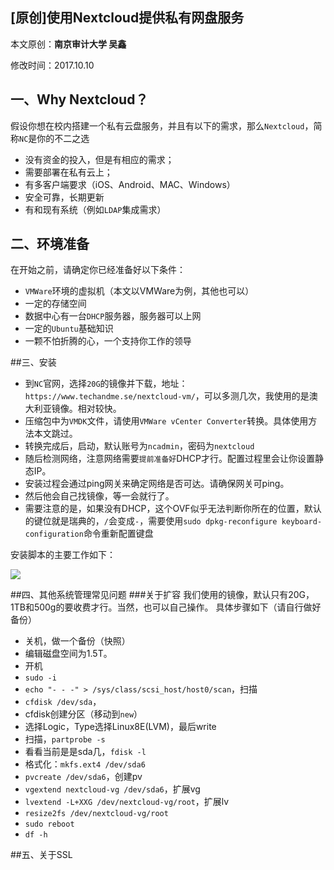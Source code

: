 ## [原创]使用Nextcloud提供私有网盘服务

本文原创：**南京审计大学 吴鑫**

修改时间：2017.10.10

## 一、Why Nextcloud？
假设你想在校内搭建一个私有云盘服务，并且有以下的需求，那么`Nextcloud`，简称`NC`是你的不二之选
- 没有资金的投入，但是有相应的需求；
- 需要部署在私有云上；
- 有多客户端要求（iOS、Android、MAC、Windows）
- 安全可靠，长期更新
- 有和现有系统（例如`LDAP`集成需求）



## 二、环境准备
在开始之前，请确定你已经准备好以下条件：
- `VMWare`环境的虚拟机（本文以VMWare为例，其他也可以）
- 一定的存储空间
- 数据中心有一台`DHCP`服务器，服务器可以上网
- 一定的`Ubuntu`基础知识
- 一颗不怕折腾的心，一个支持你工作的领导

##三、安装
- 到`NC`官网，选择`20G`的镜像并下载，地址：`https://www.techandme.se/nextcloud-vm/`，可以多测几次，我使用的是澳大利亚镜像。相对较快。
- 压缩包中为`VMDK`文件，请使用`VMWare vCenter Converter`转换。具体使用方法本文跳过。
- 转换完成后，启动，默认账号为`ncadmin`，密码为`nextcloud`
- 随后检测网络，注意网络需要`提前准备好`DHCP才行。配置过程里会让你设置静态IP。
- 安装过程会通过ping网关来确定网络是否可达。请确保网关可ping。
- 然后他会自己找镜像，等一会就行了。
- 需要注意的是，如果没有DHCP，这个OVF似乎无法判断你所在的位置，默认的键位就是瑞典的，`/`会变成`-`，需要使用`sudo dpkg-reconfigure keyboard-configuration`命令重新配置键盘

安装脚本的主要工作如下：

![](./_image/1485678471943.png)

##四、其他系统管理常见问题
###关于扩容
我们使用的镜像，默认只有20G，1TB和500g的要收费才行。当然，也可以自己操作。
具体步骤如下（请自行做好备份）
- 关机，做一个备份（快照）
- 编辑磁盘空间为1.5T。
- 开机
- `sudo -i`
- `echo "- - -" > /sys/class/scsi_host/host0/scan`，扫描
- `cfdisk /dev/sda`，
- cfdisk创建分区（移动到`new`）
- 选择Logic，Type选择Linux8E(LVM)，最后write
- 扫描，`partprobe -s`
- 看看当前是是sda几，`fdisk -l`
- 格式化：`mkfs.ext4 /dev/sda6`
- `pvcreate /dev/sda6`，创建pv
- `vgextend nextcloud-vg /dev/sda6`，扩展vg
- `lvextend -L+XXG /dev/nextcloud-vg/root`，扩展lv
- `resize2fs /dev/nextcloud-vg/root`
- `sudo reboot`
- `df -h`


##五、关于SSL

